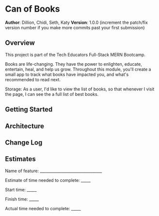 # Can of Books

**Author**: Dillion, Chidi, Seth, Katy
**Version**: 1.0.0 (increment the patch/fix version number if you make more commits past your first submission)

## Overview
This project is part of the Tech Educators Full-Stack MERN Bootcamp.

Books are life-changing. They have the power to enlighten, educate, entertain, heal, and help us grow. Throughout this module, you'll create a small app to track what books have impacted you, and what's recommended to read next.

Storage: As a user, I'd like to view the list of books, so that whenever I visit the page, I can see the a full list of best books.  


## Getting Started
<!-- What are the steps that a user must take in order to build this app on their own machine and get it running? -->

## Architecture
<!-- Provide a detailed description of the application design. What technologies (languages, libraries, etc) you're using, and any other relevant design information. -->

## Change Log
<!-- Use this area to document the iterative changes made to your application as each feature is successfully implemented. Use time stamps. Here's an example:

01-01-2001 4:59pm - Application now has a fully-functional express server, with a GET route for the location resource. -->

## Estimates

Name of feature: ________________________________

Estimate of time needed to complete: _____

Start time: _____

Finish time: _____

Actual time needed to complete: _____